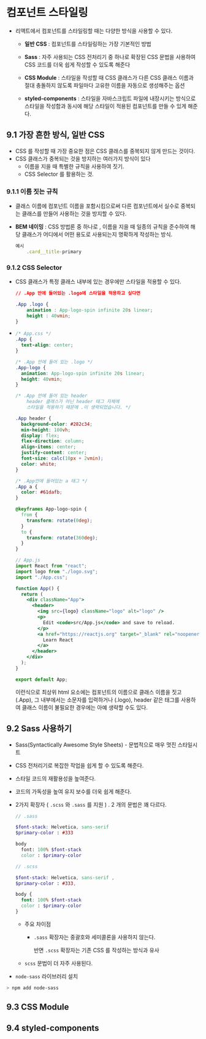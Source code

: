 # 컴포넌트 스타일링 

- 리액트에서 컴포넌트를 스타일링할 때는 다양한 방식을 사용할 수 있다. 

  - **일반 CSS** : 컴포넌트를 스타일링하는 가장 기본적인 방법 

  - **Sass** : 자주 사용되는 CSS 전처리기 중 하나로 확장된 CSS 문법을 사용하여 CSS 코드를 더욱 쉽게 작성할 수 있도록 해준다 

  - **CSS Module** : 스타일을 작성할 때 CSS 클래스가 다른 CSS 클래스 이름과 절대 충돌하지 않도록 파일마다 고유한 이름을 자동으로 생성해주는 옵션 

  - **styled-components** : 스타일을 자바스크립트 파일에 내장시키는 방식으로 스타일을 작성함과 동시에 해당 스타일이 적용된 컴포넌트를 만들 수 있게 해준다. 

    

## 9.1 가장 흔한 방식, 일반 CSS 

- CSS 를 작성할 때 가장 중요한 점은 CSS 클래스를 중복되지 않게 만드는 것이다. 
- CSS 클래스가 중복되는 것을 방지하는 여러가지 방식이 있다 
  - 이름을 지을 때 특별한 규칙을 사용하여 짓기. 
  - CSS Selector 를 활용하는 것.



### 9.1.1 이름 짓는 규칙 

- 클래스 이름에 컴포넌트 이름을 포함시킴으로써 다른 컴포넌트에서 실수로 중복되는 클래스를 만들어 사용하는 것을 방지할 수 있다. 

- **BEM 네이밍** : CSS 방법론 중 하나로 , 이름을 지을 때 일종의 규칙을 준수하여 해당 클래스가 어디에서 어떤 용도로 사용되는지 명확하게 작성하는 방식. 

  ```jsx
  예시 
      .card__title-primary
  ```



### 9.1.2 CSS Selector

- CSS 클래스가 특정 클래스 내부에 있는 경우에만 스타일을 적용할 수 있다. 

  ```css
  // .App 안에 들어있는 .logo에 스타일을 적용하고 싶다면 
  
  .App .logo {
      animation : App-logo-spin infinite 20s linear; 
      height : 40vmin; 
  }
  ```

- ```css
  /* App.css */
  .App {
    text-align: center;
  }
  
  /* .App 안에 들어 있는 .logo */
  .App-logo {
    animation: App-logo-spin infinite 20s linear;
    height: 40vmin;
  }
  
  /* .App 안에 들어 있는 header 
      header 클래스가 아닌 header 태그 자체에 
      스타일을 적용하기 때문에 .이 생략되었습니다. */
  
  .App header {
    background-color: #282c34;
    min-height: 100vh;
    display: flex;
    flex-direction: column;
    align-items: center;
    justify-content: center;
    font-size: calc(10px + 2vmin);
    color: white;
  }
  
  /* .App안에 들어있는 a 태그 */
  .App a {
    color: #61dafb;
  }
  
  @keyframes App-logo-spin {
    from {
      transform: rotate(0deg);
    }
    to {
      transform: rotate(360deg);
    }
  }
  
  ```

  ```jsx
  // App.js 
  import React from "react";
  import logo from "./logo.svg";
  import "./App.css";
  
  function App() {
    return (
      <div className="App">
        <header>
          <img src={logo} className="logo" alt="logo" />
          <p>
            Edit <code>src/App.js</code> and save to reload.
          </p>
          <a href="https://reactjs.org" target="_blank" rel="noopener noreferrer">
            Learn React
          </a>
        </header>
      </div>
    );
  }
  
  export default App;
  ```

  이런식으로 최상위 html 요소에는 컴포넌트의 이름으로 클래스 이름을 짓고 (.App), 그 내부에서는 소문자를 입력하거나 (.logo), header 같은 태그를 사용하여 클래스 이름이 불필요한 경우에는 아예 생략할 수도 있다. 





## 9.2 Sass 사용하기 

- Sass(Syntactically Awesome Style Sheets) - 문법적으로 매우 멋진 스타일시트 

- CSS 전처리기로 복잡한 작업을 쉽게 할 수 있도록 해준다.

- 스타일 코드의 재활용성을 높여준다. 

- 코드의 가독성을 높여 유지 보수를 더욱 쉽게 해준다. 

- 2가지 확장자 ( `.scss` 와 `.sass` 를 지원 ) . 2 개의 문법은 꽤 다르다. 

  ```scss
  // .sass 
  
  $font-stack: Helvetica, sans-serif 
  $primary-color : #333
  
  body 
  	font: 100% $font-stack
  	color : $primary-color
  ```

  ```scss
  // .scss 
  
  $font-stack: Helvetica, sans-serif ,
  $primary-color : #333,
  
  body {
  	font: 100% $font-stack
  	color : $primary-color
  }
  ```

  - 주요 차이점 

    - `.sass` 확장자는 중괄호와 세미콜론을 사용하지 않는다. 

      반면 `.scss` 확장자는 기존 CSS 를 작성하는 방식과 유사 

  - `scss` 문법이 더 자주 사용된다. 



- `node-sass` 라이브러리 설치 

```bash
> npm add node-sass
```



## 9.3 CSS Module 

## 9.4 styled-components

